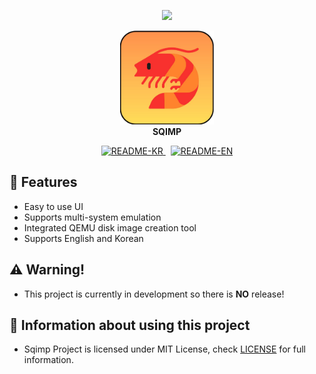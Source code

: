 <p align="center">
	<img src="https://capsule-render.vercel.app/api?type=waving&height=300&color=gradient&text=Sqimp&reversal=false&section=header&textBg=false&animation=fadeIn&desc=QEMU%20GUI%20wrapper%20written%20with%20Go%20and%20Fyne&descAlign=50&descAlignY=55&fontAlignY=34">
</p>
<p align="center">
	<img src="resources/sqimp.png" width="150" height="150">
    <br />
    <strong>SQIMP</strong>
</p>
<p align="center">
	<a href="/resources/docs/README_KR.md">
        <img alt="README-KR" src="https://img.shields.io/badge/KR-white?style=for-the-badge&label=README%20FOR&color=black">
    </a>
    &nbsp
    <a href="/README.md">
        <img alt="README-EN" src="https://img.shields.io/badge/EN-white?style=for-the-badge&label=README%20FOR&color=black">
    </a>
</a>
    
</p>

## 👀 Features
- Easy to use UI
- Supports multi-system emulation
- Integrated QEMU disk image creation tool
- Supports English and Korean
  
## ⚠ Warning!
- This project is currently in development so there is **NO** release!

## 📜 Information about using this project
- Sqimp Project is licensed under MIT License, check [LICENSE](https://github.com/RedBe-an/Sqimp/blob/main/LICENSE) for full information.